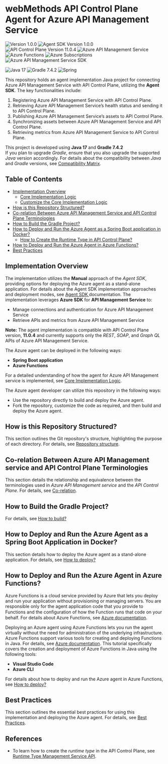 <!--
  Copyright Super iPaaS Integration LLC, an IBM Company 2024
-->
# **webMethods API Control Plane Agent for Azure API Management Service**

![Version 1.0.0](https://img.shields.io/badge/Version-1.0.0-blue)
![Agent SDK Version 1.0.0](https://img.shields.io/badge/Agent_SDK-1.0.0-green)
![API Control Plane Version 11.0.4](https://img.shields.io/badge/API_Control_Plane-11.0.4-purple)
![Azure API Management Service](https://img.shields.io/badge/Azure-API_Management_Service-blue)
![Azure Functions](https://img.shields.io/badge/Azure-Functions-red)
![Azure Subscriptions](https://img.shields.io/badge/Azure-Subscriptions-yellow)
![Azure API Management Service SDK](https://img.shields.io/badge/Azure-API_Management_Service_SDK-purple)
<br>

![Java 17](https://img.shields.io/badge/Java-17-orange?style=for-the-badge&logo=java&logoColor=white)
![Gradle 7.4.2](https://img.shields.io/badge/Gradle-7.4.2-DD0031?style=for-the-badge&logo=java&logoColor=white)
![Spring](https://img.shields.io/badge/Spring-6DB33F?style=for-the-badge&logo=spring&logoColor=white)

This repository holds an agent implementation Java project for connecting Azure API Management Service with API Control Plane, utilizing the **Agent SDK**. The key functionalities include:

1.  Registering Azure API Management Service with API Control Plane.
2.	Retrieving Azure API Management Service’s health status and sending it to API Control Plane.
3.	Publishing Azure API Management Service’s assets to API Control Plane.
4.	Synchronizing assets between Azure API Management Service and API Control Plane.
5.	Retrieving metrics from Azure API Management Service to API Control Plane.

This project is developed using **Java 17** and **Gradle 7.4.2**<br>
If you plan to upgrade *Gradle*, ensure that you also upgrade the supported *Java* version accordingly. For details about the compatibility between *Java* and *Gradle* versions, see [Compatibility Matrix](https://docs.gradle.org/current/userguide/compatibility.html).


## Table of Contents
- [Implementation Overview](#implementation-overview)
  - [Core Implementation Logic](docs/core-logic.md)
  - [Customize the Core Implementation Logic](common/)
- [How is this Repository Structured?](docs/repo-structure.md)
- [Co-relation Between Azure API Management Service and API Control Plane Terminologies](docs/corelation.md)
- [How to Build the Gradle Project?](devops/)
- [How to Deploy and Run the Azure Agent as a Spring Boot application in Docker?](application/)
  - [How to Create the Runtime Type in API Control Plane?](docs/runtime_service_mgmt_api.md)
- [How to Deploy and Run the Azure Agent in Azure Functions?](functions/)
- [Best Practices](docs/best-practices.md)



## **Implementation Overview**

The implementation utilizes the **Manual** approach of the *Agent SDK*, providing options for deploying the Azure agent as a stand-alone application. For details about the Agent SDK implementation approaches and deployment modes, see [Agent SDK ](https://docs.webmethods.io/apicontrolplane/agent_sdk/chapter2wco/#gsc.tab=0) documentation. 
The implementation leverages **Azure SDK** for **API Management Service** to:
- Manage connections and authentication for Azure API Management Service
- Retrieve APIs and metrics from  Azure API Management Service

**Note:**  The agent implementation is compatible with API Control Plane version, **11.0.4** and currently supports only the *REST*, *SOAP*, and *Graph QL* APIs of Azure API Management Service.

The Azure agent can be deployed in the following ways:

- **Spring Boot application**
- **Azure Functions**<br>

For a detailed understanding of how the agent for Azure API Management service is implemented, see [Core Implementation Logic](docs/core-logic.md).

The Azure agent developer can utilize this repository in the following ways:
 
- Use the repository directly to build and deploy the Azure agent.
- Fork the repository, customize the code as required, and then build and deploy the Azure agent.



## How is this Repository Structured?

This section outlines the Git repository's structure, highlighting the purpose of each directory. For details, see [Repository structure](docs/repo-structure.md).



## Co-relation Between Azure API Management service and API Control Plane Terminologies

This section details the relationship and equivalence between the terminologies used in *Azure API Management service* and the *API Control Plane*.  For details, see [Co-relation](docs/corelation.md).


## How to Build the Gradle Project?

For details, see [How to build?](devops/)


## How to Deploy and Run the Azure Agent as a Spring Boot Application in Docker?

This section details how to deploy the Azure agent as a stand-alone application. For details, see [How to deploy?](application/)


## How to Deploy and Run the Azure Agent in Azure Functions?

Azure Functions is a cloud service provided by Azure that lets you deploy and run your application without provisioning or managing servers. You are responsible only for the agent application code that you provide to Functions and the conﬁguration of how the Function runs that code on your behalf. For details about Azure Functions, see [Azure documentation]( https://learn.microsoft.com/en-us/azure/azure-functions/).

Deploying an Azure agent using Azure Functions lets you run the agent virtually without the need for administration of the underlying infrastructure. 
Azure Functions support various tools for creating and deploying Functions in Java. For details, see [Azure documentation](https://learn.microsoft.com/en-us/azure/azure-functions/create-first-function-vs-code-java). This tutorial specifically covers the creation and deployment of Azure Functions in Java using the following tools:
- **Visual Studio Code**
- **Azure CLI**

For details about how to deploy and run the Azure agent in Azure Functions, see [How to deploy?](functions/)

## Best Practices
This section outlines the essential best practices for using this implementation and deploying the Azure agent. For details, see [Best Practices](docs/best-practices.md).

## References
- To learn how to create the *runtime type* in the API Control Plane, see [Runtime Type Management Service API](docs/runtime_service_mgmt_api.md).
